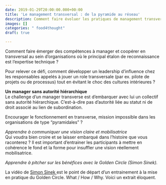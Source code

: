 ```yaml
---
date: 2019-01-29T20:00:00.000+00:00
title: 'Le management transversal : de la pyramide au réseau'
description: Comment faire évoluer les pratiques de management transversal ?
images: []
categories: " food4thought"
draft: true

---
```

Comment faire émerger des compétences à manager et coopérer en transversal au sein d’organisations où le principal étalon de reconnaissance est l’expertise technique ?

Pour relever ce défi, comment développer un leadership d’influence chez les responsables appelés à jouer un role transversale (par ex. pilote de projets ou de processus) tout en évitant le choc des cultures intérieures ?

**Un manager sans autorité hiérarchique**   
Le challenge d’un manager transverse est d’embarquer avec lui un collectif sans autorité hiérarchique. C’est-à-dire pas d’autorité liée au statut ni de droit associé au lien de subordination.

Encourager le fonctionnement en transverse, mission impossible dans les organisations de type “pyramidales” ?

_Apprendre à communiquer une vision claire et mobilisatrice_  
Qui voudra bien croire et se laisser embarqué dans l’histoire que vous raconterez ? Il est important d’entrainer les participants à mettre en cohérence le fond et la forme pour insuffler une vision réellement mobilisatrice.

_Apprendre à pitcher sur les bénéfices avec le Golden Circle (Simon Sinek)._

La vidéo de [Simon Sinek ](https://hls.ted.com/talks/848.m3u8?preroll=newshortintro_053119&qr "Golden Circle")est le point de départ d’un entrainement à la mise en pratique du Golden Circle. What / How / Why. Voici un extrait éloquent.